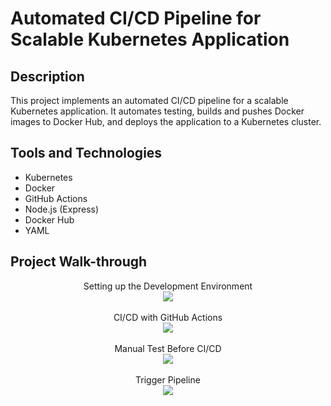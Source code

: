<h1>Automated CI/CD Pipeline for Scalable Kubernetes Application</h1>


<h2>Description</h2>
This project implements an automated CI/CD pipeline for a scalable Kubernetes application. It automates testing, builds and pushes Docker images to Docker Hub, and deploys the application to a Kubernetes cluster.
<br />


<h2>Tools and Technologies</h2>

- Kubernetes
- Docker
- GitHub Actions
- Node.js (Express)
- Docker Hub
- YAML

<h2>Project Walk-through</h2>

<p align="center">
Setting up the Development Environment <br />
<img src="https://i.postimg.cc/SNfnGXvm/1.jpg"/>
<br />
<br />
CI/CD with GitHub Actions <br/>
<img src="https://i.postimg.cc/52PjZhJG/2.jpg" />
<br />
<br />
Manual Test Before CI/CD  <br/>
<img src="https://i.postimg.cc/9M9Mwz95/3.jpg"/>
<br />
<br />
Trigger Pipeline <br/>
<img src="https://i.postimg.cc/VsRwGjmZ/5.jpg" />
<br />
<br />


</p>

